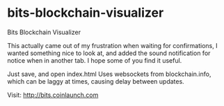# bits-blockchain-visualizer
Bits Blockchain Visualizer

This actually came out of my frustration when waiting for confirmations, I wanted something nice to look at, and added the sound notification for notice when in another tab. I hope some of you find it useful. 

Just save, and open index.html
Uses websockets from blockchain.info, which can be laggy at times, causing delay between updates.

Visit: http://bits.coinlaunch.com
